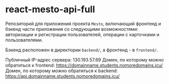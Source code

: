# react-mesto-api-full
Репозиторий для приложения проекта `Mesto`, включающий фронтенд и бэкенд части приложения со следующими возможностями: авторизации и регистрации пользователей, операции с карточками и пользователями.

Бэкенд расположен в директории `backend/`, а фронтенд - в `frontend/`. 
  
Публичный IP-адрес сервера: 130.193.57.69
Домен, по которому можно обратиться к frontend: https://domainname.students.nomoredomains.icu/
Домен, по которому можно обратиться к backend: https://api.domainname.students.nomoredomains.icu/